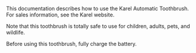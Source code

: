 This documentation describes how to use the Karel Automatic Toothbrush. For sales information, see the Karel website.

Note that this toothbrush is totally safe to use for children, adults, pets, and wildlife.

Before using this toothbrush, fully charge the battery.
